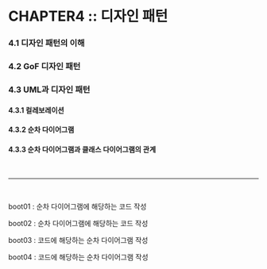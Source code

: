 # CHAPTER4 :: 디자인 패턴<br />

### 4.1 디자인 패턴의 이해

### 4.2 GoF 디자인 패턴

### 4.3 UML과 디자인 패턴

####   4.3.1 컬레보레이션
  
####   4.3.2 순차 다이어그램
  
####   4.3.3 순차 다이어그램과 클래스 다이어그램의 관계

<br />

***
<br />

boot01 : 순차 다이어그램에 해당하는 코드 작성

boot02 : 순차 다이어그램에 해당하는 코드 작성

boot03 : 코드에 해당하는 순차 다이어그램 작성

boot04 : 코드에 해당하는 순차 다이어그램 작성

<br />
